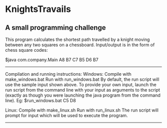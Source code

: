 KnightsTravails
===============

A small programming challenge
------------------------------------------

This program calculates the shortest path travelled by a knight moving between
any two squares on a chessboard. Input/output is in the form of chess square
codes:

$java com.company.Main A8 B7
C7 B5 D6 B7


------------------------------------------
Compilation and running instructions:
Windows:
Compile with make_windows.bat
Run with run_windows.bat
By default, the run script will use the sample input shown above. To provide
your own input, launch the run script from the command line with your input as
arguments to the script (exactly as though you were launching the java program 
from the command line). Eg: $run_windows.bat C5 D8

Linux:
Compile with make_linux.sh
Run with run_linux.sh
The run script will prompt for input which will be used to execute the program.



------------------------------------------
